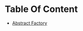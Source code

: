 # Table Of Content
* [Abstract Factory](https://github.com/zhaojinzhou/notes/blob/master/Abstract%20Factory.md)
